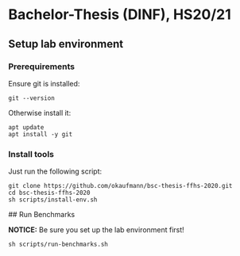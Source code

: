 Bachelor-Thesis (DINF), HS20/21
===

## Setup lab environment

### Prerequirements

Ensure git is installed:

    git --version

Otherwise install it:

    apt update
    apt install -y git

### Install tools

Just run the following script:

    git clone https://github.com/okaufmann/bsc-thesis-ffhs-2020.git
    cd bsc-thesis-ffhs-2020
    sh scripts/install-env.sh

## Run Benchmarks

**NOTICE:** Be sure you set up the lab environment first!

    sh scripts/run-benchmarks.sh